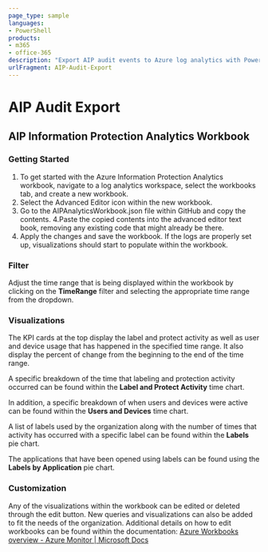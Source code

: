 ```yaml
---
page_type: sample
languages:
- PowerShell
products:
- m365
- office-365
description: "Export AIP audit events to Azure log analytics with PowerShell cript sample and Azure Workbook sample"
urlFragment: AIP-Audit-Export
---
```


# AIP Audit Export

## AIP Information Protection Analytics Workbook

### Getting Started 

1. To get started with the Azure Information Protection Analytics workbook, navigate to a log analytics workspace, select the workbooks tab, and create a new workbook.
2. Select the Advanced Editor icon within the new workbook.  
3. Go to the AIPAnalyticsWorkbook.json file within GitHub and copy the contents. 
4.Paste the copied contents into the advanced editor text book, removing any existing code that might already be there.  
5. Apply the changes and save the workbook. If the logs are properly set up, visualizations should start to populate within the workbook.   

### Filter 

Adjust the time range that is being displayed within the workbook by clicking on the **TimeRange** filter and selecting the appropriate time range from the dropdown.  

### Visualizations  

The KPI cards at the top display the label and protect activity as well as user and device usage that has happened in the specified time range. It also display the percent of change from the beginning to the end of the time range.

A specific breakdown of the time that labeling and protection activity occurred can be found within the **Label and Protect Activity** time chart.  

In addition, a specific breakdown of when users and devices were active can be found within the **Users and Devices** time chart.  

A list of labels used by the organization along with the number of times that activity has occurred with a specific label can be found within the **Labels** pie chart. 

The applications that have been opened using labels can be found using the **Labels by Application** pie chart.  

### Customization 

Any of the visualizations within the workbook can be edited or deleted through the edit button. New queries and visualizations can also be added to fit the needs of the organization. Additional details on how to edit workbooks can be found within the documentation: [Azure Workbooks overview - Azure Monitor | Microsoft Docs](https://docs.microsoft.com/en-us/azure/azure-monitor/visualize/workbooks-overview)
